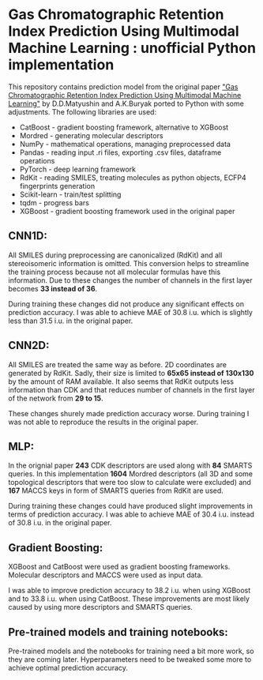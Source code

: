 # Gas Chromatographic Retention Index Prediction Using Multimodal Machine Learning : unofficial Python implementation

This repository contains prediction model from the original paper ["Gas Chromatographic Retention Index Prediction Using Multimodal Machine Learning"](https://doi.org/10.1109/ACCESS.2020.3045047) by D.D.Matyushin and A.K.Buryak ported to Python with some adjustments. 
The following libraries are used:

- CatBoost - gradient boosting framework, alternative to XGBoost
- Mordred - generating molecular descriptors
- NumPy - mathematical operations, managing preprocessed data
- Pandas - reading input .ri files, exporting .csv files, dataframe operations
- PyTorch - deep learning framework
- RdKit - reading SMILES, treating molecules as python objects, ECFP4 fingerprints generation
- Scikit-learn - train/test splitting
- tqdm - progress bars
- XGBoost - gradient boosting framework used in the original paper

## CNN1D:

All SMILES during preprocessing are canonicalized (RdKit) and all stereoisomeric information is omitted. This conversion helps to streamline the training process because not all molecular formulas have this information. Due to these changes the number of channels in the first layer becomes **33 instead of 36**.

During training  these changes did not produce any significant effects on prediction accuracy. I was able to achieve MAE of 30.8 i.u. which is slightly less than 31.5 i.u. in the original paper.

## CNN2D:

All SMILES are treated the same way as before. 2D coordinates are generated by RdKit. Sadly, their size is limited to **65x65 instead of 130x130** by the amount of RAM available. It also seems that RdKit outputs less information than CDK and that reduces number of channels in the first layer of the network from **29 to 15**.

These changes shurely made prediction accuracy worse. During training I was not able to reproduce the results in the original paper.

## MLP:

In the orignial paper **243** CDK descriptors are used along with **84** SMARTS queries. In this implementation **1604** Mordred descriptors (all 3D and some topological descriptors that were too slow to calculate were excluded) and **167** MACCS keys in form of SMARTS queries from RdKit are used.

During training these changes could have produced slight improvements in terms of prediction accuracy. I was able to achieve MAE of 30.4 i.u. instead of 30.8 i.u. in the original paper.

## Gradient Boosting:

XGBoost and CatBoost were used as gradient boosting frameworks. Molecular descriptors and MACCS were used as input data.

I was able to improve prediction accuracy to 38.2 i.u. when using XGBoost and to 33.8 i.u. when using CatBoost. These improvements are most likely caused by using more descriptors and SMARTS queries.

## Pre-trained models and training notebooks:

Pre-trained models and the notebooks for training need a bit more work, so they are coming later. Hyperparameters need to be tweaked some more to achieve optimal prediction accuracy.




